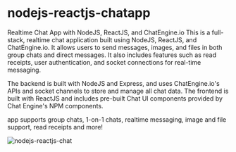 # nodejs-reactjs-chatapp

Realtime Chat App with NodeJS, ReactJS, and ChatEngine.io
This is a full-stack, realtime chat application built using NodeJS, ReactJS, and ChatEngine.io. It allows users to send messages, images, and files in both group chats and direct messages. It also includes features such as read receipts, user authentication, and socket connections for real-time messaging.

The backend is built with NodeJS and Express, and uses ChatEngine.io's APIs and socket channels to store and manage all chat data. The frontend is built with ReactJS and includes pre-built Chat UI components provided by Chat Engine's NPM components.

app supports group chats, 1-on-1 chats, realtime messaging, image and file support, read receipts and more!

![nodejs-reactjs-chat](https://user-images.githubusercontent.com/109354732/231925094-ae5c73a0-2b53-4873-9312-cb3559c5b5db.png)
